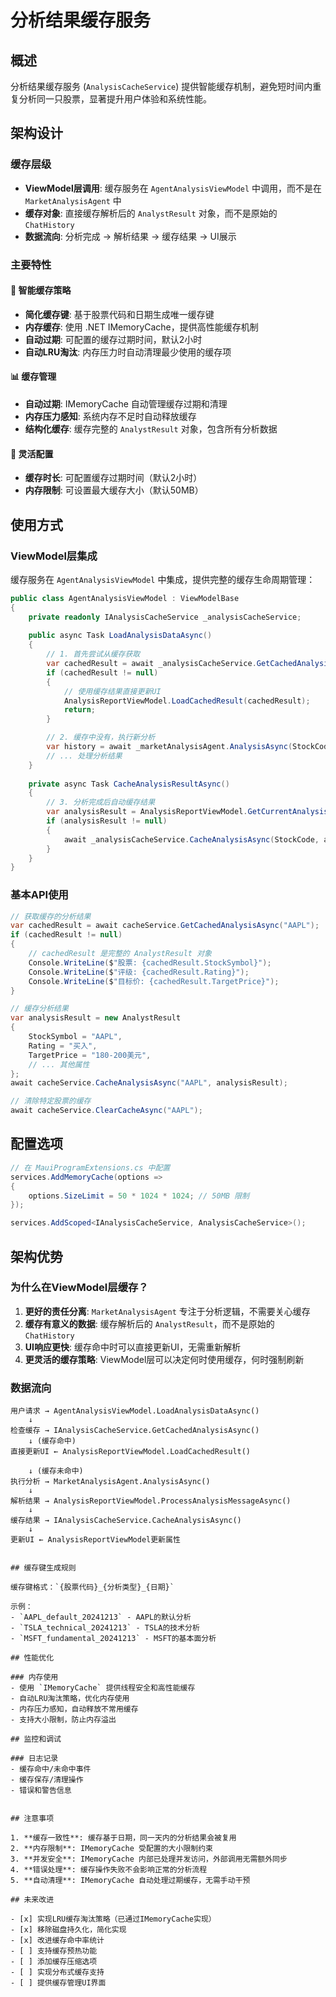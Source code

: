 # 分析结果缓存服务

## 概述

分析结果缓存服务 (`AnalysisCacheService`) 提供智能缓存机制，避免短时间内重复分析同一只股票，显著提升用户体验和系统性能。

## 架构设计

### 缓存层级
- **ViewModel层调用**: 缓存服务在 `AgentAnalysisViewModel` 中调用，而不是在 `MarketAnalysisAgent` 中
- **缓存对象**: 直接缓存解析后的 `AnalystResult` 对象，而不是原始的 `ChatHistory`
- **数据流向**: 分析完成 → 解析结果 → 缓存结果 → UI展示

### 主要特性

#### 🚀 智能缓存策略
- **简化缓存键**: 基于股票代码和日期生成唯一缓存键
- **内存缓存**: 使用 .NET IMemoryCache，提供高性能缓存机制
- **自动过期**: 可配置的缓存过期时间，默认2小时
- **自动LRU淘汰**: 内存压力时自动清理最少使用的缓存项

#### 📊 缓存管理
- **自动过期**: IMemoryCache 自动管理缓存过期和清理
- **内存压力感知**: 系统内存不足时自动释放缓存
- **结构化缓存**: 缓存完整的 `AnalystResult` 对象，包含所有分析数据

#### 🔧 灵活配置
- **缓存时长**: 可配置缓存过期时间（默认2小时）
- **内存限制**: 可设置最大缓存大小（默认50MB）

## 使用方式

### ViewModel层集成

缓存服务在 `AgentAnalysisViewModel` 中集成，提供完整的缓存生命周期管理：

```csharp
public class AgentAnalysisViewModel : ViewModelBase
{
    private readonly IAnalysisCacheService _analysisCacheService;
    
    public async Task LoadAnalysisDataAsync()
    {
        // 1. 首先尝试从缓存获取
        var cachedResult = await _analysisCacheService.GetCachedAnalysisAsync(StockCode);
        if (cachedResult != null)
        {
            // 使用缓存结果直接更新UI
            AnalysisReportViewModel.LoadCachedResult(cachedResult);
            return;
        }

        // 2. 缓存中没有，执行新分析
        var history = await _marketAnalysisAgent.AnalysisAsync(StockCode);
        // ... 处理分析结果
    }
    
    private async Task CacheAnalysisResultAsync()
    {
        // 3. 分析完成后自动缓存结果
        var analysisResult = AnalysisReportViewModel.GetCurrentAnalysisResult();
        if (analysisResult != null)
        {
            await _analysisCacheService.CacheAnalysisAsync(StockCode, analysisResult);
        }
    }
}
```

### 基本API使用

```csharp
// 获取缓存的分析结果
var cachedResult = await cacheService.GetCachedAnalysisAsync("AAPL");
if (cachedResult != null)
{
    // cachedResult 是完整的 AnalystResult 对象
    Console.WriteLine($"股票: {cachedResult.StockSymbol}");
    Console.WriteLine($"评级: {cachedResult.Rating}");
    Console.WriteLine($"目标价: {cachedResult.TargetPrice}");
}

// 缓存分析结果
var analysisResult = new AnalystResult
{
    StockSymbol = "AAPL",
    Rating = "买入",
    TargetPrice = "180-200美元",
    // ... 其他属性
};
await cacheService.CacheAnalysisAsync("AAPL", analysisResult);

// 清除特定股票的缓存
await cacheService.ClearCacheAsync("AAPL");
```

## 配置选项

```csharp
// 在 MauiProgramExtensions.cs 中配置
services.AddMemoryCache(options =>
{
    options.SizeLimit = 50 * 1024 * 1024; // 50MB 限制
});

services.AddScoped<IAnalysisCacheService, AnalysisCacheService>();
```

## 架构优势

### 为什么在ViewModel层缓存？

1. **更好的责任分离**: `MarketAnalysisAgent` 专注于分析逻辑，不需要关心缓存
2. **缓存有意义的数据**: 缓存解析后的 `AnalystResult`，而不是原始的 `ChatHistory`
3. **UI响应更快**: 缓存命中时可以直接更新UI，无需重新解析
4. **更灵活的缓存策略**: ViewModel层可以决定何时使用缓存，何时强制刷新

### 数据流向

```
用户请求 → AgentAnalysisViewModel.LoadAnalysisDataAsync()
    ↓
检查缓存 → IAnalysisCacheService.GetCachedAnalysisAsync()
    ↓ (缓存命中)
直接更新UI ← AnalysisReportViewModel.LoadCachedResult()

    ↓ (缓存未命中)
执行分析 → MarketAnalysisAgent.AnalysisAsync()
    ↓
解析结果 → AnalysisReportViewModel.ProcessAnalysisMessageAsync()
    ↓
缓存结果 → IAnalysisCacheService.CacheAnalysisAsync()
    ↓
更新UI ← AnalysisReportViewModel更新属性
```
```

## 缓存键生成规则

缓存键格式：`{股票代码}_{分析类型}_{日期}`

示例：
- `AAPL_default_20241213` - AAPL的默认分析
- `TSLA_technical_20241213` - TSLA的技术分析
- `MSFT_fundamental_20241213` - MSFT的基本面分析

## 性能优化

### 内存使用
- 使用 `IMemoryCache` 提供线程安全和高性能缓存
- 自动LRU淘汰策略，优化内存使用
- 内存压力感知，自动释放不常用缓存
- 支持大小限制，防止内存溢出

## 监控和调试

### 日志记录
- 缓存命中/未命中事件
- 缓存保存/清理操作
- 错误和警告信息


## 注意事项

1. **缓存一致性**: 缓存基于日期，同一天内的分析结果会被复用
2. **内存限制**: IMemoryCache 受配置的大小限制约束
3. **并发安全**: IMemoryCache 内部已处理并发访问，外部调用无需额外同步
4. **错误处理**: 缓存操作失败不会影响正常的分析流程
5. **自动清理**: IMemoryCache 自动处理过期缓存，无需手动干预

## 未来改进

- [x] 实现LRU缓存淘汰策略（已通过IMemoryCache实现）
- [x] 移除磁盘持久化，简化实现
- [x] 改进缓存命中率统计
- [ ] 支持缓存预热功能
- [ ] 添加缓存压缩选项
- [ ] 实现分布式缓存支持
- [ ] 提供缓存管理UI界面

